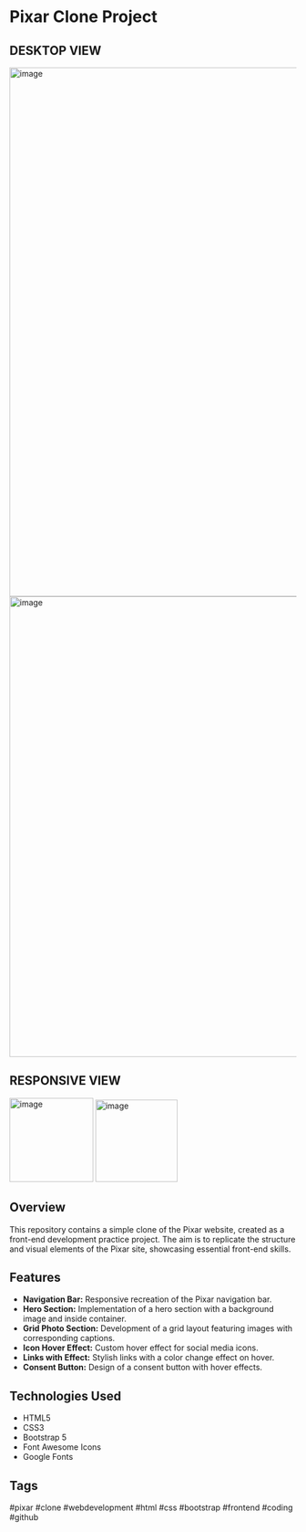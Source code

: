 # Pixar Clone Project

## DESKTOP VIEW
<img width="927" alt="image" src="https://github.com/itsonlyTushar/Clones/assets/123139719/05367465-8ba1-488d-a0a0-21e618b64103">

<img width="807" alt="image" src="https://github.com/itsonlyTushar/Clones/assets/123139719/5d4d5df1-08f3-4e51-86b6-de18be4beaf6">

## RESPONSIVE VIEW

<img width="147" alt="image" src="https://github.com/itsonlyTushar/Clones/assets/123139719/f59ace2b-98f9-457f-85f8-01a6722b3af0">

<img width="144" alt="image" src="https://github.com/itsonlyTushar/Clones/assets/123139719/565c9fb0-620d-4c23-a8bb-104073df63a7">



## Overview
This repository contains a simple clone of the Pixar website, created as a front-end development practice project. The aim is to replicate the structure and visual elements of the Pixar site, showcasing essential front-end skills.

## Features
- **Navigation Bar:** Responsive recreation of the Pixar navigation bar.
- **Hero Section:** Implementation of a hero section with a background image and inside container.
- **Grid Photo Section:** Development of a grid layout featuring images with corresponding captions.
- **Icon Hover Effect:** Custom hover effect for social media icons.
- **Links with Effect:** Stylish links with a color change effect on hover.
- **Consent Button:** Design of a consent button with hover effects.

## Technologies Used
- HTML5
- CSS3
- Bootstrap 5
- Font Awesome Icons
- Google Fonts

## Tags
#pixar #clone #webdevelopment #html #css #bootstrap #frontend #coding #github
